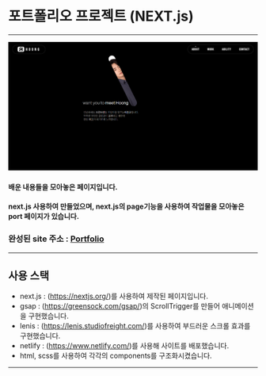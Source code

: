 # 포트폴리오 프로젝트 (NEXT.js)
-------------------------------

![포트폴리오 썸네일이미지](/public/assets/images/port_thumb.PNG)

#### 배운 내용들을 모아놓은 페이지입니다.    
#### next.js 사용하여 만들었으며, next.js의 page기능을 사용하여 작업물을 모아놓은 port 페이지가 있습니다.

### 완성된 site 주소 : [Portfolio][portfoliolink]
[portfoliolink]: https://hoongportfolio-next.netlify.app/ "go portfolio"

------------------------------
## 사용 스택
- next.js : (https://nextjs.org/)를 사용하여 제작된 페이지입니다.
- gsap : (https://greensock.com/gsap/)의 ScrollTrigger를 만들어 애니메이션을 구현했습니다.
- lenis : (https://lenis.studiofreight.com/)를 사용하여 부드러운 스크롤 효과를 구현했습니다.
- netlify : (https://www.netlify.com/)를 사용해 사이트를 배포했습니다.
- html, scss를 사용하여 각각의 components를 구조화시켰습니다.

-----------------------------------
